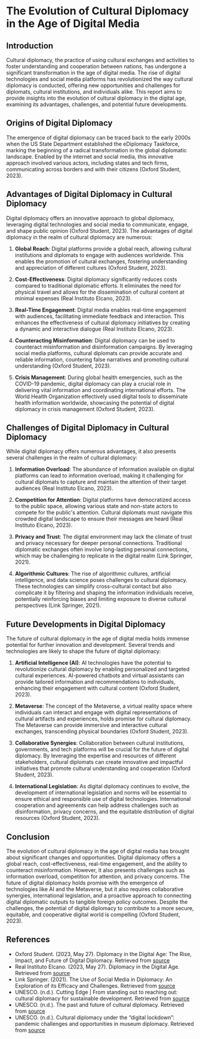 # The Evolution of Cultural Diplomacy in the Age of Digital Media

## Introduction

Cultural diplomacy, the practice of using cultural exchanges and activities to foster understanding and cooperation between nations, has undergone a significant transformation in the age of digital media. The rise of digital technologies and social media platforms has revolutionized the way cultural diplomacy is conducted, offering new opportunities and challenges for diplomats, cultural institutions, and individuals alike. This report aims to provide insights into the evolution of cultural diplomacy in the digital age, examining its advantages, challenges, and potential future developments.

## Origins of Digital Diplomacy

The emergence of digital diplomacy can be traced back to the early 2000s when the US State Department established the eDiplomacy Taskforce, marking the beginning of a radical transformation in the global diplomatic landscape. Enabled by the internet and social media, this innovative approach involved various actors, including states and tech firms, communicating across borders and with their citizens (Oxford Student, 2023).

## Advantages of Digital Diplomacy in Cultural Diplomacy

Digital diplomacy offers an innovative approach to global diplomacy, leveraging digital technologies and social media to communicate, engage, and shape public opinion (Oxford Student, 2023). The advantages of digital diplomacy in the realm of cultural diplomacy are numerous:

1. **Global Reach**: Digital platforms provide a global reach, allowing cultural institutions and diplomats to engage with audiences worldwide. This enables the promotion of cultural exchanges, fostering understanding and appreciation of different cultures (Oxford Student, 2023).

2. **Cost-Effectiveness**: Digital diplomacy significantly reduces costs compared to traditional diplomatic efforts. It eliminates the need for physical travel and allows for the dissemination of cultural content at minimal expenses (Real Instituto Elcano, 2023).

3. **Real-Time Engagement**: Digital media enables real-time engagement with audiences, facilitating immediate feedback and interaction. This enhances the effectiveness of cultural diplomacy initiatives by creating a dynamic and interactive dialogue (Real Instituto Elcano, 2023).

4. **Counteracting Misinformation**: Digital diplomacy can be used to counteract misinformation and disinformation campaigns. By leveraging social media platforms, cultural diplomats can provide accurate and reliable information, countering false narratives and promoting cultural understanding (Oxford Student, 2023).

5. **Crisis Management**: During global health emergencies, such as the COVID-19 pandemic, digital diplomacy can play a crucial role in delivering vital information and coordinating international efforts. The World Health Organization effectively used digital tools to disseminate health information worldwide, showcasing the potential of digital diplomacy in crisis management (Oxford Student, 2023).

## Challenges of Digital Diplomacy in Cultural Diplomacy

While digital diplomacy offers numerous advantages, it also presents several challenges in the realm of cultural diplomacy:

1. **Information Overload**: The abundance of information available on digital platforms can lead to information overload, making it challenging for cultural diplomats to capture and maintain the attention of their target audiences (Real Instituto Elcano, 2023).

2. **Competition for Attention**: Digital platforms have democratized access to the public space, allowing various state and non-state actors to compete for the public's attention. Cultural diplomats must navigate this crowded digital landscape to ensure their messages are heard (Real Instituto Elcano, 2023).

3. **Privacy and Trust**: The digital environment may lack the climate of trust and privacy necessary for deeper personal connections. Traditional diplomatic exchanges often involve long-lasting personal connections, which may be challenging to replicate in the digital realm (Link Springer, 2021).

4. **Algorithmic Cultures**: The rise of algorithmic cultures, artificial intelligence, and data science poses challenges to cultural diplomacy. These technologies can simplify cross-cultural contact but also complicate it by filtering and shaping the information individuals receive, potentially reinforcing biases and limiting exposure to diverse cultural perspectives (Link Springer, 2021).

## Future Developments in Digital Diplomacy

The future of cultural diplomacy in the age of digital media holds immense potential for further innovation and development. Several trends and technologies are likely to shape the future of digital diplomacy:

1. **Artificial Intelligence (AI)**: AI technologies have the potential to revolutionize cultural diplomacy by enabling personalized and targeted cultural experiences. AI-powered chatbots and virtual assistants can provide tailored information and recommendations to individuals, enhancing their engagement with cultural content (Oxford Student, 2023).

2. **Metaverse**: The concept of the Metaverse, a virtual reality space where individuals can interact and engage with digital representations of cultural artifacts and experiences, holds promise for cultural diplomacy. The Metaverse can provide immersive and interactive cultural exchanges, transcending physical boundaries (Oxford Student, 2023).

3. **Collaborative Synergies**: Collaboration between cultural institutions, governments, and tech platforms will be crucial for the future of digital diplomacy. By leveraging the expertise and resources of different stakeholders, cultural diplomats can create innovative and impactful initiatives that promote cultural understanding and cooperation (Oxford Student, 2023).

4. **International Legislation**: As digital diplomacy continues to evolve, the development of international legislation and norms will be essential to ensure ethical and responsible use of digital technologies. International cooperation and agreements can help address challenges such as disinformation, privacy concerns, and the equitable distribution of digital resources (Oxford Student, 2023).

## Conclusion

The evolution of cultural diplomacy in the age of digital media has brought about significant changes and opportunities. Digital diplomacy offers a global reach, cost-effectiveness, real-time engagement, and the ability to counteract misinformation. However, it also presents challenges such as information overload, competition for attention, and privacy concerns. The future of digital diplomacy holds promise with the emergence of technologies like AI and the Metaverse, but it also requires collaborative synergies, international legislation, and a proactive approach to connecting digital diplomatic outputs to tangible foreign policy outcomes. Despite the challenges, the potential of digital diplomacy to contribute to a more secure, equitable, and cooperative digital world is compelling (Oxford Student, 2023).

## References

- Oxford Student. (2023, May 27). Diplomacy in the Digital Age: The Rise, Impact, and Future of Digital Diplomacy. Retrieved from [source](https://www.oxfordstudent.com/2023/05/27/diplomacy-in-the-digital-age-the-rise-impact-and-future-of-digital-diplomacy/)
- Real Instituto Elcano. (2023, May 27). Diplomacy in the Digital Age. Retrieved from [source](https://www.realinstitutoelcano.org/en/analyses/diplomacy-in-the-digital-age/)
- Link Springer. (2021). The Use of Social Media in Diplomacy: An Exploration of its Efficacy and Challenges. Retrieved from [source](https://link.springer.com/article/10.1057/s41254-021-00237-z)
- UNESCO. (n.d.). Cutting Edge | From standing out to reaching out: cultural diplomacy for sustainable development. Retrieved from [source](https://www.unesco.org/en/articles/cutting-edge-standing-out-reaching-out-cultural-diplomacy-sustainable-development)
- UNESCO. (n.d.). The past and future of cultural diplomacy. Retrieved from [source](https://www.researchgate.net/publication/369042776_The_past_and_future_of_cultural_diplomacy)
- UNESCO. (n.d.). Cultural diplomacy under the “digital lockdown”: pandemic challenges and opportunities in museum diplomacy. Retrieved from [source](https://link.springer.com/article/10.1057/s41254-021-00237-z)